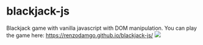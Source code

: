 # blackjack-js
Blackjack game with vanilla javascript with DOM manipulation.
You can play the game here:
https://renzodamgo.github.io/blackjack-js/
![](https://i.imgur.com/nArkeOq.png)

